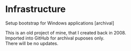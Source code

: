 # Infrastructure
Setup bootstrap for Windows applications [archival]

This is an old project of mine, that I created back in 2008.<br/>
Imported into GitHub for archival puposes only.<br/>
There will be no updates.
